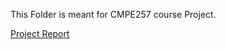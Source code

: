 This Folder is meant for CMPE257 course Project.

[Project Report](https://drive.google.com/drive/folders/1Eb7AMgdWdz1GfYdIrBWxusg1TpZGXWp7?usp=sharing)
